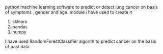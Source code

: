 python machine learning software to predict or detect lung cancer on basis of symptoms , gender and age.
module i have used to create it
  1. sklearn
  2. pandas
  3. numpy

I have used RandomForestClassifier algorith to predict cancer on the basis of past data

